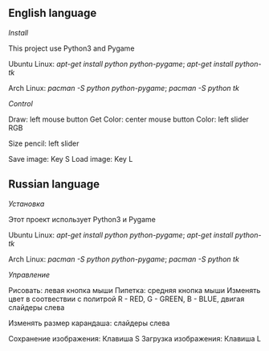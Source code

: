 English language
-------------------------------------------------------------------
*Install*

This project use Python3 and Pygame


Ubuntu Linux:
*apt-get install python python-pygame*;
*apt-get install python-tk*

Arch Linux:
*pacman -S python python-pygame*;
*pacman -S python tk*

*Control*

Draw: left mouse button
Get Color: center mouse button
Color: left slider RGB

Size pencil: left slider

Save image: Key S
Load image: Key L


Russian language
-------------------------------------------------------------------
*Установка*

Этот проект использует Python3 и Pygame


Ubuntu Linux:
*apt-get install python python-pygame*;
*apt-get install python-tk*

Arch Linux:
*pacman -S python python-pygame*;
*pacman -S python tk*

*Управление*

Рисовать: левая кнопка мыши
Пипетка: средняя кнопка мыши
Изменять цвет в соотвествии с политрой R - RED, G - GREEN, B - BLUE, 
двигая слайдеры слева

Изменять размер карандаша: слайдеры слева

Сохранение изображения: Клавиша S
Загрузка изображения: Клавиша L

